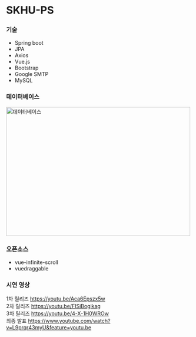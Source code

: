 
# SKHU-PS

### 기술
* Spring boot
* JPA
* Axios
* Vue.js
* Bootstrap
* Google SMTP
* MySQL

### 데이터베이스
<img src="https://user-images.githubusercontent.com/33142199/98501697-51a16280-2293-11eb-933a-6392ca434425.png" alt="데이터베이스" width="500px" height="350px">


### 오픈소스
 * vue-infinite-scroll
 * vuedraggable

### 시연 영상
1차 릴리즈 https://youtu.be/Aca6Epszx5w   
2차 릴리즈 https://youtu.be/FISiBogikag   
3차 릴리즈 https://youtu.be/4-X-1H0WROw   
최종 발표 https://www.youtube.com/watch?v=L9prqr43myU&feature=youtu.be
